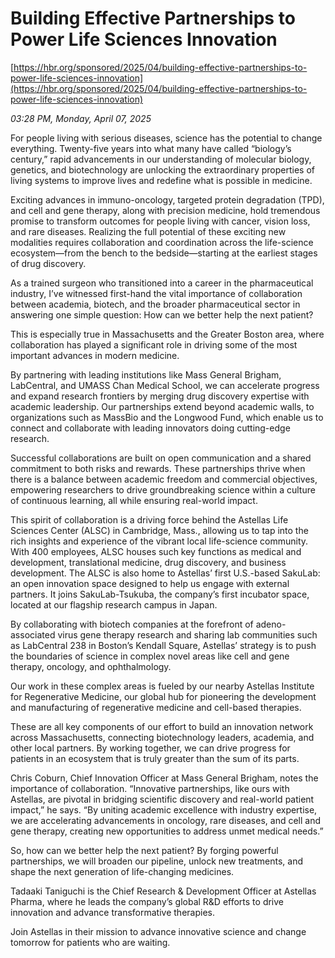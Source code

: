 # Building Effective Partnerships to Power Life Sciences Innovation

[https://hbr.org/sponsored/2025/04/building-effective-partnerships-to-power-life-sciences-innovation](https://hbr.org/sponsored/2025/04/building-effective-partnerships-to-power-life-sciences-innovation)

*03:28 PM, Monday, April 07, 2025*

For people living with serious diseases, science has the potential to change everything. Twenty-five years into what many have called “biology’s century,” rapid advancements in our understanding of molecular biology, genetics, and biotechnology are unlocking the extraordinary properties of living systems to improve lives and redefine what is possible in medicine.

Exciting advances in immuno-oncology, targeted protein degradation (TPD), and cell and gene therapy, along with precision medicine, hold tremendous promise to transform outcomes for people living with cancer, vision loss, and rare diseases. Realizing the full potential of these exciting new modalities requires collaboration and coordination across the life-science ecosystem—from the bench to the bedside—starting at the earliest stages of drug discovery.

As a trained surgeon who transitioned into a career in the pharmaceutical industry, I’ve witnessed first-hand the vital importance of collaboration between academia, biotech, and the broader pharmaceutical sector in answering one simple question: How can we better help the next patient?

This is especially true in Massachusetts and the Greater Boston area, where collaboration has played a significant role in driving some of the most important advances in modern medicine.

By partnering with leading institutions like Mass General Brigham, LabCentral, and UMASS Chan Medical School, we can accelerate progress and expand research frontiers by merging drug discovery expertise with academic leadership. Our partnerships extend beyond academic walls, to organizations such as MassBio and the Longwood Fund, which enable us to connect and collaborate with leading innovators doing cutting-edge research.

Successful collaborations are built on open communication and a shared commitment to both risks and rewards. These partnerships thrive when there is a balance between academic freedom and commercial objectives, empowering researchers to drive groundbreaking science within a culture of continuous learning, all while ensuring real-world impact.

This spirit of collaboration is a driving force behind the Astellas Life Sciences Center (ALSC) in Cambridge, Mass., allowing us to tap into the rich insights and experience of the vibrant local life-science community. With 400 employees, ALSC houses such key functions as medical and development, translational medicine, drug discovery, and business development. The ALSC is also home to Astellas’ first U.S.-based SakuLab: an open innovation space designed to help us engage with external partners. It joins SakuLab-Tsukuba, the company’s first incubator space, located at our flagship research campus in Japan.

By collaborating with biotech companies at the forefront of adeno-associated virus gene therapy research and sharing lab communities such as LabCentral 238 in Boston’s Kendall Square, Astellas’ strategy is to push the boundaries of science in complex novel areas like cell and gene therapy, oncology, and ophthalmology.

Our work in these complex areas is fueled by our nearby Astellas Institute for Regenerative Medicine, our global hub for pioneering the development and manufacturing of regenerative medicine and cell-based therapies.

These are all key components of our effort to build an innovation network across Massachusetts, connecting biotechnology leaders, academia, and other local partners. By working together, we can drive progress for patients in an ecosystem that is truly greater than the sum of its parts.

Chris Coburn, Chief Innovation Officer at Mass General Brigham, notes the importance of collaboration. “Innovative partnerships, like ours with Astellas, are pivotal in bridging scientific discovery and real-world patient impact,” he says. “By uniting academic excellence with industry expertise, we are accelerating advancements in oncology, rare diseases, and cell and gene therapy, creating new opportunities to address unmet medical needs.”

So, how can we better help the next patient? By forging powerful partnerships, we will broaden our pipeline, unlock new treatments, and shape the next generation of life-changing medicines.

Tadaaki Taniguchi is the Chief Research & Development Officer at Astellas Pharma, where he leads the company’s global R&D efforts to drive innovation and advance transformative therapies.

Join Astellas in their mission to advance innovative science and change tomorrow for patients who are waiting.

